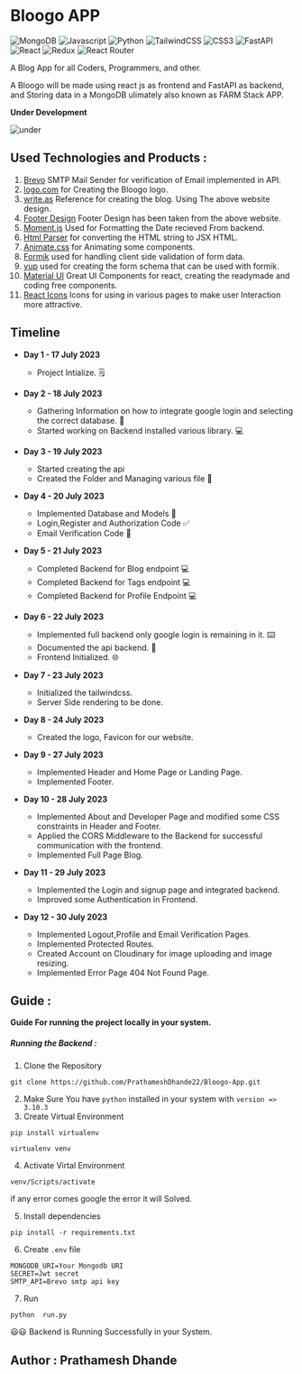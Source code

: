 # Bloogo APP

![MongoDB](https://img.shields.io/badge/MongoDB-4EA94B?style=for-the-badge&logo=mongodb&logoColor=white)
![Javascript](https://img.shields.io/badge/JavaScript-F7DF1E?style=for-the-badge&logo=javascript&logoColor=black)
![Python](https://img.shields.io/badge/Python-3776AB?style=for-the-badge&logo=python&logoColor=white)
![TailwindCSS](https://img.shields.io/badge/tailwindcss-%2338B2AC.svg?style=for-the-badge&logo=tailwind-css&logoColor=blue&color=black)
![CSS3](https://img.shields.io/badge/css3-%231572B6.svg?style=for-the-badge&logo=css3&logoColor=white)
![FastAPI](https://img.shields.io/badge/FastAPI-005571?style=for-the-badge&logo=fastapi)
![React](https://img.shields.io/badge/react-%2320232a.svg?style=for-the-badge&logo=react&logoColor=%2361DAFB)
![Redux](https://img.shields.io/badge/redux-%23593d88.svg?style=for-the-badge&logo=redux&logoColor=white)
![React Router](https://img.shields.io/badge/React_Router-CA4245?style=for-the-badge&logo=react-router&logoColor=white)

A Blog App for all Coders, Programmers, and other.

A Bloogo will be made using react js as frontend and FastAPI as backend, and Storing data in a MongoDB ulimately also known as FARM Stack APP.

**Under Development**

![under](https://media.giphy.com/media/EIiJp9cQ3GeEU/giphy.gif)

## Used Technologies and Products :

1. [Brevo](https://developers.brevo.com/) SMTP Mail Sender for verification of Email implemented in API.
2. [logo.com](https://app.logo.com/) for Creating the Bloogo logo.
3. [write.as](https://write.as/) Reference for creating the blog. Using The above website design.
4. [Footer Design](https://preview.colorlib.com/theme/bft/bootstrap-footer-17/#) Footer Design has been taken from the above website.
5. [Moment.js](https://momentjs.com/) Used for Formatting the Date recieved From backend.
6. [Html Parser](https://github.com/remarkablemark/html-react-parser) for converting the HTML string to JSX HTML.
7. [Animate.css](https://animate.style/) for Animating some components.
8. [Formik](https://formik.org/) used for handling client side validation of form data.
9. [yup](https://github.com/jquense/yup) used for creating the form schema that can be used with formik.
10. [Material UI](https://mui.com/) Great UI Components for react, creating the readymade and coding free components.
11. [React Icons](https://react-icons.github.io/react-icons/) Icons for using in various pages to make user Interaction more attractive.

## Timeline

- **Day 1 - 17 July 2023**

  - Project Intialize. 🗒️

- **Day 2 - 18 July 2023**

  - Gathering Information on how to integrate google login and selecting the correct database. 🔎
  - Started working on Backend installed various library. 💻

- **Day 3 - 19 July 2023**

  - Started creating the api
  - Created the Folder and Managing various file 📂

- **Day 4 - 20 July 2023**

  - Implemented Database and Models 📅
  - Login,Register and Authorization Code ✅
  - Email Verification Code 📧

- **Day 5 - 21 July 2023**

  - Completed Backend for Blog endpoint 💻
  - Completed Backend for Tags endpoint 💻
  - Completed Backend for Profile Endpoint 💻

- **Day 6 - 22 July 2023**

  - Implemented full backend only google login is remaining in it. ⌨️
  - Documented the api backend. 📄
  - Frontend Initialized. 🌐

- **Day 7 - 23 July 2023**

  - Initialized the tailwindcss. <img src="https://cdn.cdnlogo.com/logos/t/58/tailwind-css.svg" height=10>
  - Server Side rendering to be done.

- **Day 8 - 24 July 2023**

  - Created the logo, Favicon for our website.

- **Day 9 - 27 July 2023**

  - Implemented Header and Home Page or Landing Page.
  - Implemented Footer.

- **Day 10 - 28 July 2023**

  - Implemented About and Developer Page and modified some CSS constraints in Header and Footer.
  - Applied the CORS Middleware to the Backend for successful communication with the frontend.
  - Implemented Full Page Blog.

- **Day 11 - 29 July 2023**

  - Implemented the Login and signup page and integrated backend.
  - Improved some Authentication in Frontend.

- **Day 12 - 30 July 2023**
  - Implemented Logout,Profile and Email Verification Pages.
  - Implemented Protected Routes.
  - Created Account on Cloudinary for image uploading and image resizing.
  - Implemented Error Page 404 Not Found Page.

## Guide :

**Guide For running the project locally in your system.**

##### Running the Backend :

1. Clone the Repository

```
git clone https://github.com/PrathameshDhande22/Bloogo-App.git
```

2. Make Sure You have `python` installed in your system with `version => 3.10.3`
3. Create Virtual Environment

```
pip install virtualenv

virtualenv venv
```

4. Activate Virtal Environment

```
venv/Scripts/activate
```

if any error comes google the error it will Solved.

5. Install dependencies

```
pip install -r requirements.txt
```

6. Create `.env` file

```
MONGODB_URI=Your Mongodb URI
SECRET=Jwt secret
SMTP_API=Brevo smtp api key
```

7. Run

```
python  run.py
```

😃😃 Backend is Running Successfully in your System.

## Author : Prathamesh Dhande
